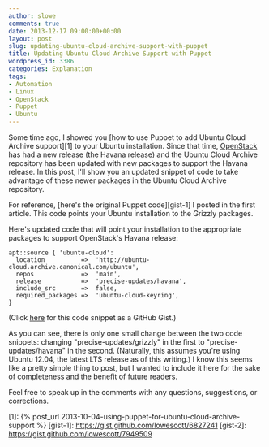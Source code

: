 ```yaml
---
author: slowe
comments: true
date: 2013-12-17 09:00:00+00:00
layout: post
slug: updating-ubuntu-cloud-archive-support-with-puppet
title: Updating Ubuntu Cloud Archive Support with Puppet
wordpress_id: 3386
categories: Explanation
tags:
- Automation
- Linux
- OpenStack
- Puppet
- Ubuntu
---
```


Some time ago, I showed you [how to use Puppet to add Ubuntu Cloud Archive support][1] to your Ubuntu installation. Since that time, [OpenStack](http://www.openstack.org/) has had a new release (the Havana release) and the Ubuntu Cloud Archive repository has been updated with new packages to support the Havana release. In this post, I'll show you an updated snippet of code to take advantage of these newer packages in the Ubuntu Cloud Archive repository.

For reference, [here's the original Puppet code][gist-1] I posted in the first article. This code points your Ubuntu installation to the Grizzly packages.

Here's updated code that will point your installation to the appropriate packages to support OpenStack's Havana release:

``` puppet
apt::source { 'ubuntu-cloud':
  location          =>  'http://ubuntu-cloud.archive.canonical.com/ubuntu',
  repos             =>  'main',
  release           =>  'precise-updates/havana',
  include_src       =>  false,
  required_packages =>  'ubuntu-cloud-keyring',
}
```

(Click [here](https://gist.github.com/lowescott/7949509) for this code snippet as a GitHub Gist.)

As you can see, there is only one small change between the two code snippets: changing "precise-updates/grizzly" in the first to "precise-updates/havana" in the second. (Naturally, this assumes you're using Ubuntu 12.04, the latest LTS release as of this writing.) I know this seems like a pretty simple thing to post, but I wanted to include it here for the sake of completeness and the benefit of future readers.

Feel free to speak up in the comments with any questions, suggestions, or corrections.

[1]: {% post_url 2013-10-04-using-puppet-for-ubuntu-cloud-archive-support %}
[gist-1]: https://gist.github.com/lowescott/6827241
[gist-2]: https://gist.github.com/lowescott/7949509
